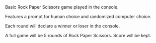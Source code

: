 Basic Rock Paper Scissors game played in the console.

Features a prompt for human choice and randomized computer choice. 

Each round will declare a winner or loser in the console.

A full game will be 5 rounds of Rock Paper Scissors. Score will be kept. 
